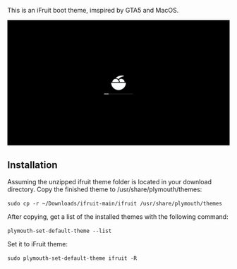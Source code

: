 This is an iFruit boot theme, imspired by GTA5 and MacOS.

![Alt text](ifruit_boot.png)

Installation
-------------------------------------------------------------------

Assuming the unzipped ifruit theme folder is located in your download directory.
Copy the finished theme to /usr/share/plymouth/themes:

`sudo cp -r ~/Downloads/ifruit-main/ifruit /usr/share/plymouth/themes`

After copying, get a list of the installed themes with the following command:

`plymouth-set-default-theme --list`

Set it to iFruit theme:

`sudo plymouth-set-default-theme ifruit -R`
